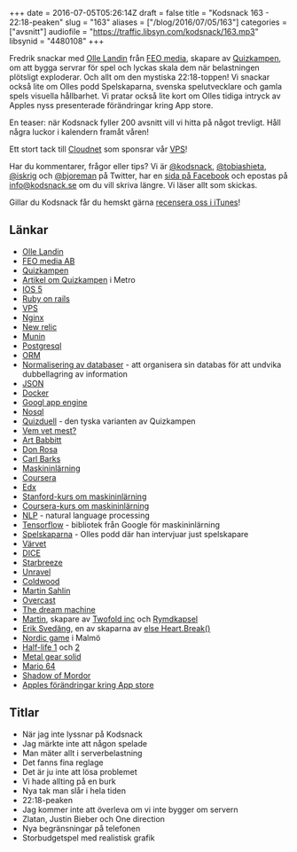 +++
date = 2016-07-05T05:26:14Z
draft = false
title = "Kodsnack 163 - 22:18-peaken"
slug = "163"
aliases = ["/blog/2016/07/05/163"]
categories = ["avsnitt"]
audiofile = "https://traffic.libsyn.com/kodsnack/163.mp3"
libsynid = "4480108"
+++

Fredrik snackar med [Olle Landin](https://www.linkedin.com/in/olle-landin-89970142) från [FEO media](http://www.feomedia.com/), skapare av [Quizkampen](http://www.quizkampen.se/), om att bygga servrar för spel och lyckas skala dem när belastningen plötsligt exploderar. Och allt om den mystiska 22:18-toppen! Vi snackar också lite om Olles podd Spelskaparna, svenska spelutvecklare och gamla spels visuella hållbarhet. Vi pratar också lite kort om Olles tidiga intryck av Apples nyss presenterade förändringar kring App store.

En teaser: när Kodsnack fyller 200 avsnitt vill vi hitta på något trevligt. Håll några luckor i kalendern framåt våren!

Ett stort tack till [Cloudnet](http://www.cloudnet.se) som sponsrar vår [VPS](http://en.wikipedia.org/wiki/Virtual_private_server)!

Har du kommentarer, frågor eller tips? Vi är [@kodsnack](https://www.twitter.com/kodsnack), [@tobiashieta](https://www.twitter.com/tobiashieta), [@iskrig](https://www.twitter.com/iskrig) och [@bjoreman](https://www.twitter.com/bjoreman) på Twitter, har en [sida på Facebook](https://www.facebook.com/kodsnack) och epostas på [info@kodsnack.se](mailto:info@kodsnack.se) om du vill skriva längre. Vi läser allt som skickas.

Gillar du Kodsnack får du hemskt gärna [recensera oss i iTunes](http://itunes.apple.com/se/podcast/kodsnack/id561631498?l=en)!

## Länkar ##
* [Olle Landin](https://www.linkedin.com/in/olle-landin-89970142)
* [FEO media AB](http://www.feomedia.com/)
* [Quizkampen](http://www.quizkampen.se/)
* [Artikel om Quizkampen](http://www.metro.se/nyheter/broderna-bakom-nya-succeeappen/EVHlkA!IVpFwrMm17bkE/) i Metro
* [IOS 5](https://en.wikipedia.org/wiki/IOS_5)
* [Ruby on rails](https://en.wikipedia.org/wiki/Ruby_on_Rails)
* [VPS](https://en.wikipedia.org/wiki/Virtual_private_server)
* [Nginx](https://en.wikipedia.org/wiki/Nginx)
* [New relic](https://newrelic.com/)
* [Munin](http://munin-monitoring.org/)
* [Postgresql](https://www.postgresql.org/)
* [ORM](https://en.wikipedia.org/wiki/Object-relational_mapping)
* [Normalisering av databaser](https://en.wikipedia.org/wiki/Database_normalization) - att organisera sin databas för att undvika dubbellagring av information
* [JSON](https://en.wikipedia.org/wiki/JSON)
* [Docker](https://en.wikipedia.org/wiki/Docker_%28software%29)
* [Googl app engine](https://en.wikipedia.org/wiki/Google_App_Engine)
* [Nosql](https://en.wikipedia.org/wiki/NoSQL)
* [Quizduell](http://www.quizduell-game.de/) - den tyska varianten av Quizkampen
* [Vem vet mest?](https://sv.wikipedia.org/wiki/Vem_vet_mest%3F)
* [Art Babbitt](https://en.wikipedia.org/wiki/Art_Babbitt)
* [Don Rosa](https://en.wikipedia.org/wiki/Don_Rosa)
* [Carl Barks](https://en.wikipedia.org/wiki/Carl_Barks)
* [Maskininlärning](https://en.wikipedia.org/wiki/Machine_learning)
* [Coursera](https://www.coursera.org/)
* [Edx](https://www.edx.org/)
* [Stanford-kurs om maskininlärning](http://cs224d.stanford.edu/syllabus.html)
* [Coursera-kurs om maskininlärning](https://www.coursera.org/learn/machine-learning)
* [NLP](https://en.wikipedia.org/wiki/Natural_language_processing) - natural language processing
* [Tensorflow](https://en.wikipedia.org/wiki/TensorFlow) - bibliotek från Google för maskininlärning
* [Spelskaparna](http://spelskaparna.com/) - Olles podd där han intervjuar just spelskapare
* [Värvet](http://xn--vrvet-gra.se/)
* [DICE](https://en.wikipedia.org/wiki/EA_DICE)
* [Starbreeze](https://en.wikipedia.org/wiki/Starbreeze_Studios)
* [Unravel](https://en.wikipedia.org/wiki/Unravel_%28video_game%29)
* [Coldwood](https://sv.wikipedia.org/wiki/Coldwood_Interactive)
* [Martin Sahlin](https://twitter.com/monkeybeach)
* [Overcast](https://overcast.fm/)
* [The dream machine](http://www.thedreammachine.se/)
* [Martin](https://twitter.com/grapefrukt/), skapare av [Twofold inc](http://twofoldinc.com/) och [Rymdkapsel](http://rymdkapsel.com/)
* [Erik Svedäng](http://eriksvedang.com/), en av skaparna av [else Heart.Break()](http://elseheartbreak.com/)
* [Nordic game](http://nordicgame.com/nordic-game-2017-dates-set/) i Malmö
* [Half-life 1](https://en.wikipedia.org/wiki/Half-life) och [2](https://en.wikipedia.org/wiki/Half-Life_2)
* [Metal gear solid](https://en.wikipedia.org/wiki/Metal_Gear_Solid)
* [Mario 64](https://en.wikipedia.org/wiki/Super_Mario_64)
* [Shadow of Mordor](https://en.wikipedia.org/wiki/Middle-earth:_Shadow_of_Mordor)
* [Apples förändringar kring App store](https://daringfireball.net/2016/06/the_new_app_store)

## Titlar ##
* När jag inte lyssnar på Kodsnack 
* Jag märkte inte att någon spelade
* Man mäter allt i serverbelastning
* Det fanns fina reglage
* Det är ju inte att lösa problemet
* Vi hade allting på en burk
* Nya tak man slår i hela tiden
* 22:18-peaken
* Jag kommer inte att överleva om vi inte bygger om servern
* Zlatan, Justin Bieber och One direction
* Nya begränsningar på telefonen
* Storbudgetspel med realistisk grafik